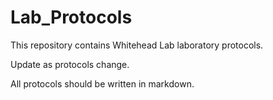 # Lab_Protocols

This repository contains Whitehead Lab laboratory protocols. 


Update as protocols change.

All protocols should be written in markdown. 

